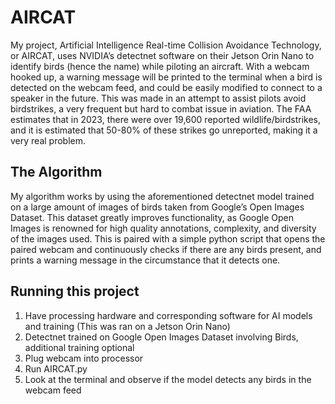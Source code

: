 # AIRCAT
My project, Artificial Intelligence Real-time Collision Avoidance Technology, or AIRCAT, uses NVIDIA’s detectnet software on their Jetson Orin Nano to identify birds (hence the name)  while piloting an aircraft. With a webcam hooked up, a warning message will be printed to the terminal when a bird is detected on the webcam feed, and could be easily modified to connect to a speaker in the future. This was made in an attempt to assist pilots avoid birdstrikes, a very frequent but hard to combat issue in aviation. The FAA estimates that in 2023, there were over 19,600 reported wildlife/birdstrikes, and it is estimated that 50-80% of these strikes go unreported, making it a very real problem.

## The Algorithm
My algorithm works by using the aforementioned detectnet model trained on a large amount of images of birds taken from Google’s Open Images Dataset. This dataset greatly improves functionality, as Google Open Images is renowned for high quality annotations, complexity, and diversity of the images used. This is paired with a simple python script that opens the paired webcam and continuously checks if there are any birds present, and prints a warning message in the circumstance that it detects one.

## Running this project
1. Have processing hardware and corresponding software for AI models and training (This was ran on a Jetson Orin Nano)
2. Detectnet trained on Google Open Images Dataset involving Birds, additional training optional
3. Plug webcam into processor
4. Run AIRCAT.py
5. Look at the terminal and observe if the model detects any birds in the webcam feed

